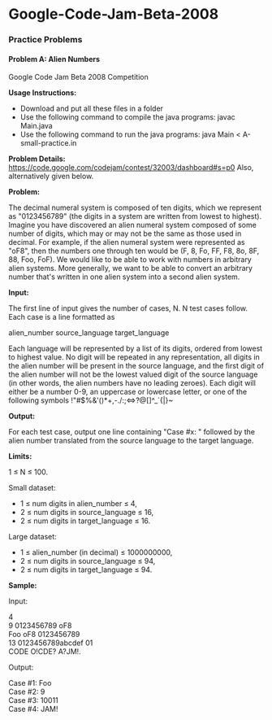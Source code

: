 # Google-Code-Jam-Beta-2008
### Practice Problems
#### Problem A: Alien Numbers
Google Code Jam Beta 2008 Competition

**Usage Instructions:**

* Download and put all these files in a folder
* Use the following command to compile the java programs: javac Main.java
* Use the following command to run the java programs: java Main < A-small-practice.in

**Problem Details:** https://code.google.com/codejam/contest/32003/dashboard#s=p0 Also, alternatively given below.

**Problem:**

The decimal numeral system is composed of ten digits, which we represent as "0123456789" (the digits in a system are written from lowest to highest). Imagine you have discovered an alien numeral system composed of some number of digits, which may or may not be the same as those used in decimal. For example, if the alien numeral system were represented as "oF8", then the numbers one through ten would be (F, 8, Fo, FF, F8, 8o, 8F, 88, Foo, FoF). We would like to be able to work with numbers in arbitrary alien systems. More generally, we want to be able to convert an arbitrary number that's written in one alien system into a second alien system.

**Input:**

The first line of input gives the number of cases, N. N test cases follow. Each case is a line formatted as

alien_number source_language target_language

Each language will be represented by a list of its digits, ordered from lowest to highest value. No digit will be repeated in any representation, all digits in the alien number will be present in the source language, and the first digit of the alien number will not be the lowest valued digit of the source language (in other words, the alien numbers have no leading zeroes). Each digit will either be a number 0-9, an uppercase or lowercase letter, or one of the following symbols !"#$%&'()*+,-./:;<=>?@[\]^_`{|}~

**Output:**

For each test case, output one line containing "Case #x: " followed by the alien number translated from the source language to the target language.

**Limits:**

1 ≤ N ≤ 100.

Small dataset:

* 1 ≤ num digits in alien_number ≤ 4,
* 2 ≤ num digits in source_language ≤ 16,
* 2 ≤ num digits in target_language ≤ 16.

Large dataset:

* 1 ≤ alien_number (in decimal) ≤ 1000000000,
* 2 ≤ num digits in source_language ≤ 94,
* 2 ≤ num digits in target_language ≤ 94.

**Sample:**

Input:

4  
9 0123456789 oF8  
Foo oF8 0123456789  
13 0123456789abcdef 01  
CODE O!CDE? A?JM!.

Output:

Case #1: Foo  
Case #2: 9  
Case #3: 10011  
Case #4: JAM!